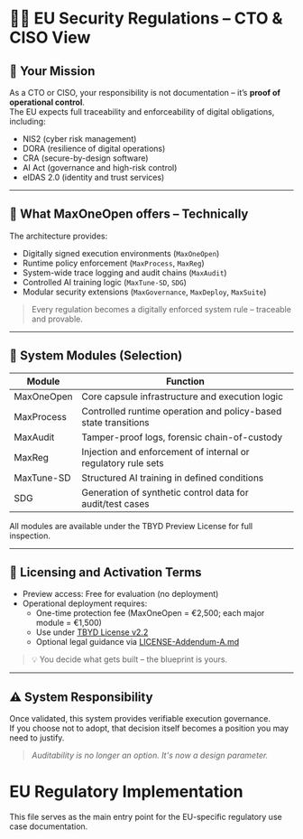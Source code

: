 # 👨‍💻 EU Security Regulations – CTO & CISO View

## 🎯 Your Mission

As a CTO or CISO, your responsibility is not documentation – it’s **proof of operational control**.  
The EU expects full traceability and enforceability of digital obligations, including:

- NIS2 (cyber risk management)
- DORA (resilience of digital operations)
- CRA (secure-by-design software)
- AI Act (governance and high-risk control)
- eIDAS 2.0 (identity and trust services)

---

## 🧱 What MaxOneOpen offers – Technically

The architecture provides:
- Digitally signed execution environments (`MaxOneOpen`)
- Runtime policy enforcement (`MaxProcess`, `MaxReg`)
- System-wide trace logging and audit chains (`MaxAudit`)
- Controlled AI training logic (`MaxTune-SD`, `SDG`)
- Modular security extensions (`MaxGovernance`, `MaxDeploy`, `MaxSuite`)

> Every regulation becomes a digitally enforced system rule – traceable and provable.

---

## 📂 System Modules (Selection)

| Module           | Function                                                            |
|------------------|---------------------------------------------------------------------|
| MaxOneOpen       | Core capsule infrastructure and execution logic                     |
| MaxProcess       | Controlled runtime operation and policy-based state transitions     |
| MaxAudit         | Tamper-proof logs, forensic chain-of-custody                        |
| MaxReg           | Injection and enforcement of internal or regulatory rule sets       |
| MaxTune-SD       | Structured AI training in defined conditions                        |
| SDG              | Generation of synthetic control data for audit/test cases           |

All modules are available under the TBYD Preview License for full inspection.

---

## 📜 Licensing and Activation Terms

- Preview access: Free for evaluation (no deployment)
- Operational deployment requires:
  - One-time protection fee (MaxOneOpen = €2,500; each major module = €1,500)
  - Use under [TBYD License v2.2](../../LICENSE.md)
  - Optional legal guidance via [LICENSE-Addendum-A.md](../../LICENSE-Addendum-A.md)

> 💡 You decide what gets built – the blueprint is yours.

---

## ⚠️ System Responsibility

Once validated, this system provides verifiable execution governance.  
If you choose not to adopt, that decision itself becomes a position you may need to justify.

> *Auditability is no longer an option. It's now a design parameter.*
# EU Regulatory Implementation

This file serves as the main entry point for the EU-specific regulatory use case documentation.

